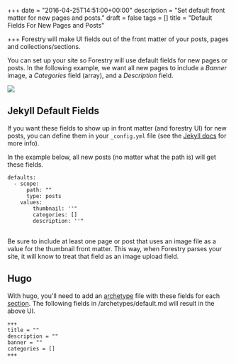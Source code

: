 +++
date = "2016-04-25T14:51:00+00:00"
description = "Set default front matter for new pages and posts."
draft = false
tags = []
title = "Default Fields For New Pages and Posts"

+++
Forestry will make UI fields out of the front matter of your posts, pages and collections/sections. 

You can set up  your site so Forestry will use default fields for new pages or posts. In the following example, we want all new pages to include a *Banner* image, a *Categories* field (array), and a *Description* field.

<img src="/docs/assets/images/forestry-default-fields.png">

## Jekyll Default Fields 
If you want these fields to show up in front matter (and forestry UI) for new posts, you can define them in your <code>_config.yml</code> file (see the <a href="https://jekyllrb.com/docs/configuration/#front-matter-defaults">Jekyll docs</a> for more info).

In the example below, all new posts (no matter what the path is) will get these fields.

<pre><code class="language-yml">defaults:
  - scope:
      path: ""
      type: posts
    values:
        thumbnail: ''"
        categories: []
        description: ''"
</code>
</pre>

<div class="highlighted-block">Be sure to include at least one page or post that uses an image file as a value for the thumbnail front matter.  This way, when Forestry parses your site, it will know to treat that field as an image upload field. </div>

## Hugo

With hugo, you'll need to add an  [archetype](https://gohugo.io/content/archetypes/) file with these fields for each [section](https://gohugo.io/content/sections/).  The following fields in /archetypes/default.md will result in the above UI.

<pre><code class="language-toml">+++
title = ""
description = ""
banner = ""
categories = []
+++
</code></pre>